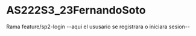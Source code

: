 # AS222S3_23FernandoSoto
Rama feature/sp2-login
--aqui el ususario se registrara o iniciara sesion--
